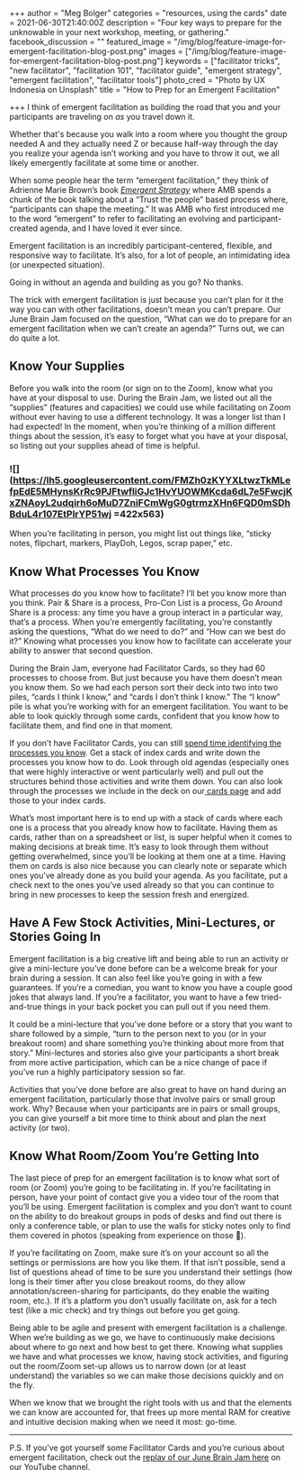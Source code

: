+++
author = "Meg Bolger"
categories = "resources, using the cards"
date = 2021-06-30T21:40:00Z
description = "Four key ways to prepare for the unknowable in your next workshop, meeting, or gathering."
facebook_discussion = ""
featured_image = "/img/blog/feature-image-for-emergent-facilitation-blog-post.png"
images = ["/img/blog/feature-image-for-emergent-facilitation-blog-post.png"]
keywords = ["facilitator tricks", "new facilitator", "facilitation 101", "facilitator guide", "emergent strategy", "emergent facilitation", "facilitator tools"]
photo_cred = "Photo by UX Indonesia on Unsplash"
title = "How to Prep for an Emergent Facilitation"

+++
I think of emergent facilitation as building the road that you and your participants are traveling on _as_ you travel down it. 

Whether that's because you walk into a room where you thought the group needed A and they actually need Z or because half-way through the day you realize your agenda isn’t working and you have to throw it out, we all likely emergently facilitate at some time or another.

When some people hear the term “emergent facilitation,” they think of Adrienne Marie Brown’s book [_Emergent Strategy_](https://www.akpress.org/emergentstrategy.html) where AMB spends a chunk of the book talking about a “Trust the people” based process where, “participants can shape the meeting.” It was AMB who first introduced me to the word “emergent” to refer to facilitating an evolving and participant-created agenda, and I have loved it ever since.

Emergent facilitation is an incredibly participant-centered, flexible, and responsive way to facilitate. It’s also, for a lot of people, an intimidating idea (or unexpected situation). 

Going in without an agenda and building as you go? No thanks.

The trick with emergent facilitation is just because you can’t plan for it the way you can with other facilitations, doesn’t mean you can’t prepare. Our June Brain Jam focused on the question, “What can we do to prepare for an emergent facilitation when we can’t create an agenda?” Turns out, we can do quite a lot.

## Know Your Supplies

Before you walk into the room (or sign on to the Zoom), know what you have at your disposal to use. During the Brain Jam, we listed out all the “supplies” (features and capacities) we could use while facilitating on Zoom without ever having to use a different technology. It was a longer list than I had expected! In the moment, when you’re thinking of a million different things about the session, it’s easy to forget what you have at your disposal, so listing out your supplies ahead of time is helpful.

### ![](https://lh5.googleusercontent.com/FMZh0zKYYXLtwzTkMLefpEdE5MHynsKrRc9PJFtwfliGJc1HvYUOWMKcda6dL7e5FwcjKxZNAoyL2udqirh6oMuD7ZniFCmWgG0gtrmzXHn6FQD0mSDhBduL4r107EtPlrYP51wj =422x563)

When you’re facilitating in person, you might list out things like, “sticky notes, flipchart, markers, PlayDoh, Legos, scrap paper,” etc.

## Know What Processes You Know

What processes do you know how to facilitate? I’ll bet you know more than you think. Pair & Share is a process, Pro-Con List is a process, Go Around Share is a process: any time you have a group interact in a particular way, that’s a process. When you’re emergently facilitating, you’re constantly asking the questions, “What do we need to do?” and “How can we best do it?” Knowing what processes you know how to facilitate can accelerate your ability to answer that second question.

During the Brain Jam, everyone had Facilitator Cards, so they had 60 processes to choose from. But just because you have them doesn’t mean you know them. So we had each person sort their deck into two into two piles, “cards I think I know,” and “cards I don’t think I know.” The “I know” pile is what you’re working with for an emergent facilitation. You want to be able to look quickly through some cards, confident that you know how to facilitate them, and find one in that moment.

If you don’t have Facilitator Cards, you can still [spend time identifying the processes you know](https://www.instagram.com/p/CQtuR7TJ9tG/). Get a stack of index cards and write down the processes you know how to do. Look through old agendas (especially ones that were highly interactive or went particularly well) and pull out the structures behind those activities and write them down. You can also look through the processes we include in the deck on our[ cards page](http://facilitator.cards/cards) and add those to your index cards.

What’s most important here is to end up with a stack of cards where each one is a process that you already know how to facilitate. Having them as cards, rather than on a spreadsheet or list, is super helpful when it comes to making decisions at break time. It’s easy to look through them without getting overwhelmed, since you’ll be looking at them one at a time. Having them on cards is also nice because you can clearly note or separate which ones you’ve already done as you build your agenda. As you facilitate, put a check next to the ones you’ve used already so that you can continue to bring in new processes to keep the session fresh and energized.

## Have A Few Stock Activities, Mini-Lectures, or Stories Going In

Emergent facilitation is a big creative lift and being able to run an activity or give a mini-lecture you’ve done before can be a welcome break for your brain during a session. It can also feel like you’re going in with a few guarantees. If you’re a comedian, you want to know you have a couple good jokes that always land. If you’re a facilitator, you want to have a few tried-and-true things in your back pocket you can pull out if you need them.

It could be a mini-lecture that you’ve done before or a story that you want to share followed by a simple, “turn to the person next to you (or in your breakout room) and share something you’re thinking about more from that story.” Mini-lectures and stories also give your participants a short break from more active participation, which can be a nice change of pace if you’ve run a highly participatory session so far.

Activities that you’ve done before are also great to have on hand during an emergent facilitation, particularly those that involve pairs or small group work. Why? Because when your participants are in pairs or small groups, you can give yourself a bit more time to think about and plan the next activity (or two).

## Know What Room/Zoom You’re Getting Into

The last piece of prep for an emergent facilitation is to know what sort of room (or Zoom) you’re going to be facilitating in. If you’re facilitating in person, have your point of contact give you a video tour of the room that you’ll be using. Emergent facilitation is complex and you don’t want to count on the ability to do breakout groups in pods of desks and find out there is only a conference table, or plan to use the walls for sticky notes only to find them covered in photos (speaking from experience on those 🥵).

If you’re facilitating on Zoom, make sure it’s on your account so all the settings or permissions are how you like them. If that isn’t possible, send a list of questions ahead of time to be sure you understand their settings (how long is their timer after you close breakout rooms, do they allow annotation/screen-sharing for participants, do they enable the waiting room, etc.). If it’s a platform you don’t usually facilitate on, ask for a tech test (like a mic check) and try things out before you get going.

Being able to be agile and present with emergent facilitation is a challenge. When we’re building as we go, we have to continuously make decisions about where to go next and how best to get there. Knowing what supplies we have and what processes we know, having stock activities, and figuring out the room/Zoom set-up allows us to narrow down (or at least understand) the variables so we can make those decisions quickly and on the fly.

When we know that we brought the right tools with us and that the elements we can know are accounted for, that frees up more mental RAM for creative and intuitive decision making when we need it most: go-time.

***

P.S. If you’ve got yourself some Facilitator Cards and you’re curious about emergent facilitation, check out the [replay of our June Brain Jam here](https://youtu.be/nXH0SvnNP6c) on our YouTube channel.